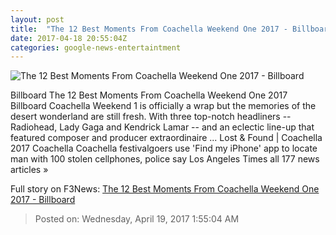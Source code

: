 ```yaml
---
layout: post
title:  "The 12 Best Moments From Coachella Weekend One 2017 - Billboard"
date: 2017-04-18 20:55:04Z
categories: google-news-entertaintment
---
```


![The 12 Best Moments From Coachella Weekend One 2017 - Billboard](http://www.billboard.com/files/media/02-lady-gaga-performance-coachella-2017-billboard-1548.jpg)

Billboard The 12 Best Moments From Coachella Weekend One 2017 Billboard Coachella Weekend 1 is officially a wrap but the memories of the desert wonderland are still fresh. With three top-notch headliners -- Radiohead, Lady Gaga and Kendrick Lamar -- and an eclectic line-up that featured composer and producer extraordinaire ... Lost & Found | Coachella 2017 Coachella Coachella festivalgoers use 'Find my iPhone' app to locate man with 100 stolen cellphones, police say Los Angeles Times all 177 news articles »


Full story on F3News: [The 12 Best Moments From Coachella Weekend One 2017 - Billboard](http://www.f3nws.com/n/CrAyk)

> Posted on: Wednesday, April 19, 2017 1:55:04 AM
